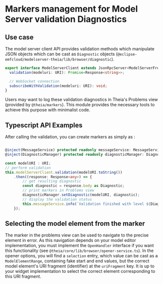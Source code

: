 # Markers management for Model Server validation Diagnostics

## Use case

The model server client API provides validation methods which manipulate JSON objects which can be cast as `Diagnostic` objects (`@eclipse-emfcloud/modelserver-theia/lib/browser/diagnostic`).

```typescript
export interface ModelServerClient extends JsonRpcServer<ModelServerFrontendClient> {
  validation(modeluri: URI): Promise<Response<string>>;

  // WebSocket connection
  subscribeWithValidation(modeluri: URI): void;
}
```

Users may want to log these validation diagnostics in Theia's Problems view (provided by `@theia/markers`).
This module provides the necessary tools to achieve this purpose with minimalist code.

## Typescript API Examples

After calling the validation, you can create markers as simply as :

```typescript

@inject(MessageService) protected readonly messageService: MessageService;
@inject(DiagnosticManager) protected readonly diagnosticManager: DiagnosticManager;

const modelURI : URI;
// perform validation
this.modelServerClient.validation(modelURI.toString())
    .then((response: Response<any>) => {
        // get resulting diagnostic
        const diagnostic = response.body as Diagnostic;
        // print markers in Problems view
        diagnosticManager.setDiagnostic(modelURI, diagnostic);
        // display the validation status
        this.messageService.info(`Validation finished with level ${Diagnostic.getSeverityLabel(diagnostic)}.`)
    });

```

## Selecting the model element from the marker

The marker in the problems view can be used to navigate to the precise element in error.
As this navigation depends on your model editor implementation, you must implement the `OpenHandler` interface if you want this functionality (see `@theia/core/lib/browser/opener-service.ts`).
In the opener options, you will find a `selection` entry, which value can be cast as a `ModelElementRange`, containing fake start and end values, but the correct model element's URI fragment (identifier) at the `uriFragment` key.
It is up to your widget implementation to select the correct element corresponding to this URI fragment.
